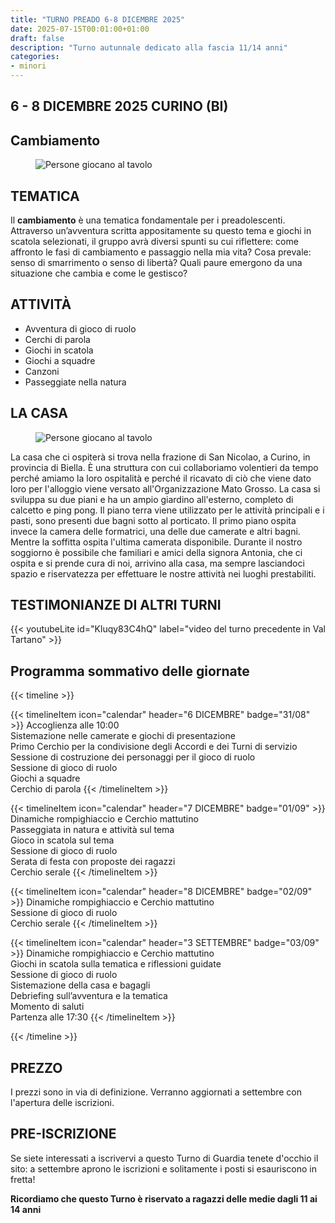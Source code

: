 ```yaml
---
title: "TURNO PREADO 6-8 DICEMBRE 2025"
date: 2025-07-15T00:01:00+01:00
draft: false
description: "Turno autunnale dedicato alla fascia 11/14 anni"
categories:
- minori
---
```



## 6 - 8 DICEMBRE 2025 CURINO (BI)

## Cambiamento
<figure>
      <img class=responsive-image src="gruppo.jpeg" alt="Persone giocano al tavolo" />
</figure>

## TEMATICA

Il **cambiamento** è una tematica fondamentale per i preadolescenti.
Attraverso un’avventura scritta appositamente su questo tema e giochi in scatola selezionati, il gruppo avrà diversi spunti su cui riflettere: come affronto le fasi di cambiamento e passaggio nella mia vita? Cosa prevale: senso di smarrimento o senso di libertà? Quali paure emergono da una situazione che cambia e come le gestisco?

## ATTIVITÀ

- Avventura di gioco di ruolo
- Cerchi di parola
- Giochi in scatola
- Giochi a squadre
- Canzoni
- Passeggiate nella natura

## LA CASA

<figure>
      <img class=responsive-image src="rifugio.jpeg" alt="Persone giocano al tavolo" />
</figure>

La casa che ci ospiterà si trova nella frazione di San Nicolao, a Curino, in provincia di Biella. È una struttura con cui collaboriamo volentieri da tempo perché amiamo la loro ospitalità e perché il ricavato di ciò che viene dato loro per l'alloggio viene versato all'Organizzazione Mato Grosso. La casa si sviluppa su due piani e ha un ampio giardino all'esterno, completo di calcetto e ping pong. Il piano terra viene utilizzato per le attività principali e i pasti, sono presenti due bagni sotto al porticato. Il primo piano ospita invece la camera delle formatrici, una delle due camerate e altri bagni. Mentre la soffitta ospita l'ultima camerata disponibile. Durante il nostro soggiorno è possibile che familiari e amici della signora Antonia, che ci ospita e si prende cura di noi, arrivino alla casa, ma sempre lasciandoci spazio e riservatezza per effettuare le nostre attività nei luoghi prestabiliti. 


 ## TESTIMONIANZE DI ALTRI TURNI

{{< youtubeLite id="Kluqy83C4hQ" label="video del turno precedente in Val Tartano" >}}


 ## Programma sommativo delle giornate

{{< timeline >}}

{{< timelineItem icon="calendar" header="6 DICEMBRE" badge="31/08" >}}
Accoglienza alle 10:00<br>
Sistemazione nelle camerate e giochi di presentazione<br>
Primo Cerchio per la condivisione degli Accordi e dei Turni di servizio<br>
Sessione di costruzione dei personaggi per il gioco di ruolo<br>
Sessione di gioco di ruolo<br>
Giochi a squadre<br>
Cerchio di parola
{{< /timelineItem >}}

{{< timelineItem icon="calendar" header="7 DICEMBRE" badge="01/09" >}}
Dinamiche rompighiaccio e Cerchio mattutino<br>
Passeggiata in natura e attività sul tema<br>
Gioco in scatola sul tema<br>
Sessione di gioco di ruolo<br>
Serata di festa con proposte dei ragazzi<br>
Cerchio serale
{{< /timelineItem >}}

{{< timelineItem icon="calendar" header="8 DICEMBRE" badge="02/09" >}}
Dinamiche rompighiaccio e Cerchio mattutino<br>
Sessione di gioco di ruolo<br>
Cerchio serale
{{< /timelineItem >}}

{{< timelineItem icon="calendar" header="3 SETTEMBRE" badge="03/09" >}}
Dinamiche rompighiaccio e Cerchio mattutino<br>
Giochi in scatola sulla tematica e riflessioni guidate<br>
Sessione di gioco di ruolo<br>
Sistemazione della casa e bagagli<br> 
Debriefing sull’avventura e la tematica<br> 
Momento di saluti<br> 
Partenza alle 17:30
{{< /timelineItem >}}

{{< /timeline >}}


## PREZZO
I prezzi sono in via di definizione. Verranno aggiornati a settembre con l'apertura delle iscrizioni. 


## PRE-ISCRIZIONE
Se siete interessati a iscrivervi a questo Turno di Guardia tenete d'occhio il sito: a settembre aprono le iscrizioni e solitamente i posti si esauriscono in fretta!

**Ricordiamo che questo Turno è riservato a ragazzi delle medie dagli 11 ai 14 anni**
